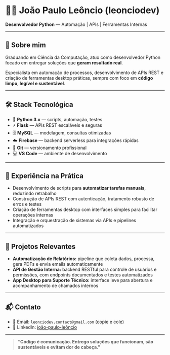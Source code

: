 # 👨‍💻 João Paulo Leôncio (leonciodev)

**Desenvolvedor Python** — Automação | APIs | Ferramentas Internas

---

## 🔎 Sobre mim

Graduando em Ciência da Computação, atuo como desenvolvedor Python focado em entregar soluções que **geram resultado real**.

Especialista em automação de processos, desenvolvimento de APIs REST e criação de ferramentas desktop práticas, sempre com foco em **código limpo, legível e sustentável**.

---

## 🛠️ Stack Tecnológica

- 🐍 **Python 3.x** — scripts, automação, testes  
- ⚡ **Flask** — APIs REST escaláveis e seguras  
- 🗄️ **MySQL** — modelagem, consultas otimizadas  
- ☁️ **Firebase** — backend serverless para integrações rápidas  
- 🔧 **Git** — versionamento profissional  
- 💻 **VS Code** — ambiente de desenvolvimento  

---

## 🚀 Experiência na Prática

- Desenvolvimento de scripts para **automatizar tarefas manuais**, reduzindo retrabalho  
- Construção de APIs REST com autenticação, tratamento robusto de erros e testes  
- Criação de ferramentas desktop com interfaces simples para facilitar operações internas  
- Integração e orquestração de sistemas via APIs e pipelines automatizados  

---

## 📂 Projetos Relevantes

- **Automatização de Relatórios:** pipeline que coleta dados, processa, gera PDFs e envia emails automaticamente  
- **API de Gestão Interna:** backend RESTful para controle de usuários e permissões, com endpoints documentados e testes automatizados  
- **App Desktop para Suporte Técnico:** interface leve para abertura e acompanhamento de chamados internos  

---

## 📬 Contato

- 📧 Email: `leonciodev.contact@gmail.com` (copie e cole)  
- 🔗 LinkedIn: [joão-paulo-leôncio](https://www.linkedin.com/in/jo%C3%A3o-paulo-le%C3%B4ncio-78071627b/)

---

> **“Código é comunicação. Entrego soluções que funcionam, são sustentáveis e evitam dor de cabeça.”**

